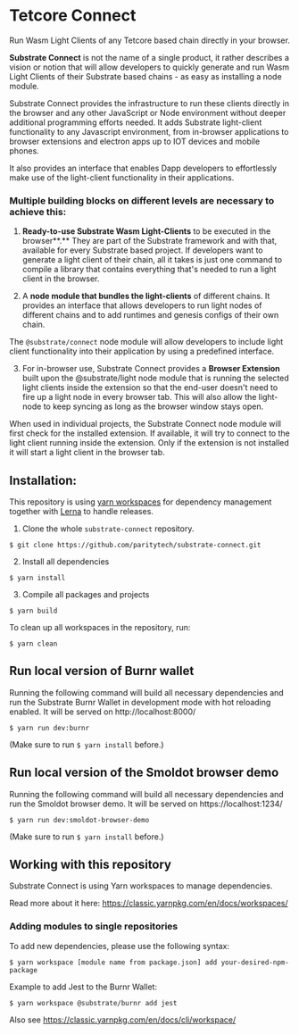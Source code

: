 # Tetcore Connect

Run Wasm Light Clients of any Tetcore based chain directly in your browser.

**Substrate Connect** is not the name of a single product, it rather describes a vision or notion that will allow developers to quickly generate and run Wasm Light Clients of their Substrate based chains - as easy as installing a node module.

Substrate Connect provides the infrastructure to run these clients directly in the browser and any other JavaScript or Node environment without deeper additional programming efforts needed. It adds Substrate light-client functionality to any Javascript environment, from in-browser applications to browser extensions and electron apps up to IOT devices and mobile phones.

It also provides an interface that enables Dapp developers to effortlessly make use of the light-client functionality in their applications.

### **Multiple building blocks on different levels are necessary to achieve this:**

1. **Ready-to-use Substrate Wasm Light-Clients** to be executed in the browser**.** They are part of the Substrate framework and with that, available for every Substrate based project. If developers want to generate a light client of their chain, all it takes is just one command to compile a library that contains everything that's needed to run a light client in the browser.

2) A **node module that bundles the light-clients** of different chains. It provides an interface that allows developers to run light nodes of different chains and to add runtimes and genesis configs of their own chain.

The `@substrate/connect` node module will allow developers to include light client functionality into their application by using a predefined interface.

3. For in-browser use, Substrate Connect provides a **Browser Extension** built upon the @substrate/light node module that is running the selected light clients inside the extension so that the end-user doesn't need to fire up a light node in every browser tab. This will also allow the light-node to keep syncing as long as the browser window stays open.

When used in individual projects, the Substrate Connect node module will first check for the installed extension. If available, it will try to connect to the light client running inside the extension. Only if the extension is not installed it will start a light client in the browser tab.


## Installation:

This repository is using [yarn workspaces](https://classic.yarnpkg.com/en/docs/workspaces/) for dependency management together with [Lerna](https://lerna.js.org/) to handle releases.


1. Clone the whole `substrate-connect` repository.

```
$ git clone https://github.com/paritytech/substrate-connect.git
```

2. Install all dependencies

```
$ yarn install
```

3. Compile all packages and projects

```
$ yarn build
```

To clean up all workspaces in the repository, run:

```
$ yarn clean
```

## Run local version of Burnr wallet
Running the following command will build all necessary dependencies and run the Substrate Burnr Wallet in development mode with hot reloading enabled. It will be served on http://localhost:8000/

```
$ yarn run dev:burnr
```

(Make sure to run `$ yarn install` before.)

## Run local version of the Smoldot browser demo
Running the following command will build all necessary dependencies and run the Smoldot browser demo. It will be served on https://localhost:1234/

```
$ yarn run dev:smoldot-browser-demo
```

(Make sure to run `$ yarn install` before.)

## Working with this repository

Substrate Connect is using Yarn workspaces to manage dependencies. 

Read more about it here: https://classic.yarnpkg.com/en/docs/workspaces/

### Adding modules to single repositories

To add new dependencies, please use the following syntax:

```
$ yarn workspace [module name from package.json] add your-desired-npm-package
```
Example to add Jest to the Burnr Wallet:
```
$ yarn workspace @substrate/burnr add jest
```

Also see https://classic.yarnpkg.com/en/docs/cli/workspace/
